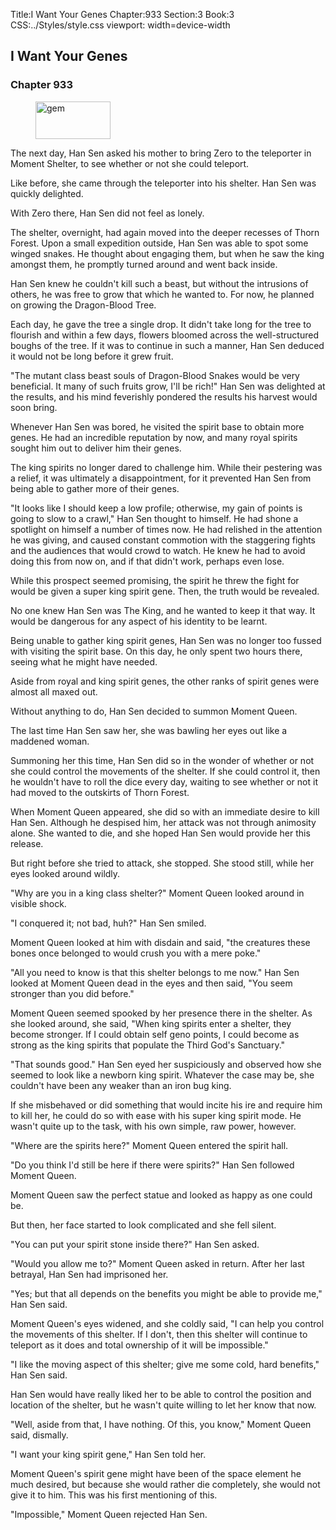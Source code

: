 Title:I Want Your Genes 
Chapter:933 
Section:3 
Book:3 
CSS:../Styles/style.css 
viewport: width=device-width
  
## I Want Your Genes
### Chapter 933 
<figure>
	<img src="../Images/gem.gif" alt="gem" id="gem" width="120" height="60" />
</figure>
  

  
  The next day, Han Sen asked his mother to bring Zero to the teleporter in Moment Shelter, to see whether or not she could teleport.

Like before, she came through the teleporter into his shelter. Han Sen was quickly delighted.

With Zero there, Han Sen did not feel as lonely.

The shelter, overnight, had again moved into the deeper recesses of Thorn Forest. Upon a small expedition outside, Han Sen was able to spot some winged snakes. He thought about engaging them, but when he saw the king amongst them, he promptly turned around and went back inside.

Han Sen knew he couldn't kill such a beast, but without the intrusions of others, he was free to grow that which he wanted to. For now, he planned on growing the Dragon-Blood Tree.

Each day, he gave the tree a single drop. It didn't take long for the tree to flourish and within a few days, flowers bloomed across the well-structured boughs of the tree. If it was to continue in such a manner, Han Sen deduced it would not be long before it grew fruit.

"The mutant class beast souls of Dragon-Blood Snakes would be very beneficial. It many of such fruits grow, I'll be rich!" Han Sen was delighted at the results, and his mind feverishly pondered the results his harvest would soon bring.

Whenever Han Sen was bored, he visited the spirit base to obtain more genes. He had an incredible reputation by now, and many royal spirits sought him out to deliver him their genes.

The king spirits no longer dared to challenge him. While their pestering was a relief, it was ultimately a disappointment, for it prevented Han Sen from being able to gather more of their genes.

"It looks like I should keep a low profile; otherwise, my gain of points is going to slow to a crawl," Han Sen thought to himself. He had shone a spotlight on himself a number of times now. He had relished in the attention he was giving, and caused constant commotion with the staggering fights and the audiences that would crowd to watch. He knew he had to avoid doing this from now on, and if that didn't work, perhaps even lose.

While this prospect seemed promising, the spirit he threw the fight for would be given a super king spirit gene. Then, the truth would be revealed.

No one knew Han Sen was The King, and he wanted to keep it that way. It would be dangerous for any aspect of his identity to be learnt.

Being unable to gather king spirit genes, Han Sen was no longer too fussed with visiting the spirit base. On this day, he only spent two hours there, seeing what he might have needed.

Aside from royal and king spirit genes, the other ranks of spirit genes were almost all maxed out.

Without anything to do, Han Sen decided to summon Moment Queen.

The last time Han Sen saw her, she was bawling her eyes out like a maddened woman.

Summoning her this time, Han Sen did so in the wonder of whether or not she could control the movements of the shelter. If she could control it, then he wouldn't have to roll the dice every day, waiting to see whether or not it had moved to the outskirts of Thorn Forest.

When Moment Queen appeared, she did so with an immediate desire to kill Han Sen. Although he despised him, her attack was not through animosity alone. She wanted to die, and she hoped Han Sen would provide her this release.

But right before she tried to attack, she stopped. She stood still, while her eyes looked around wildly.

"Why are you in a king class shelter?" Moment Queen looked around in visible shock.

"I conquered it; not bad, huh?" Han Sen smiled.

Moment Queen looked at him with disdain and said, "the creatures these bones once belonged to would crush you with a mere poke."

"All you need to know is that this shelter belongs to me now." Han Sen looked at Moment Queen dead in the eyes and then said, "You seem stronger than you did before."

Moment Queen seemed spooked by her presence there in the shelter. As she looked around, she said, "When king spirits enter a shelter, they become stronger. If I could obtain self geno points, I could become as strong as the king spirits that populate the Third God's Sanctuary."

"That sounds good." Han Sen eyed her suspiciously and observed how she seemed to look like a newborn king spirit. Whatever the case may be, she couldn't have been any weaker than an iron bug king.

If she misbehaved or did something that would incite his ire and require him to kill her, he could do so with ease with his super king spirit mode. He wasn't quite up to the task, with his own simple, raw power, however.

"Where are the spirits here?" Moment Queen entered the spirit hall.

"Do you think I'd still be here if there were spirits?" Han Sen followed Moment Queen.

Moment Queen saw the perfect statue and looked as happy as one could be.

But then, her face started to look complicated and she fell silent.

"You can put your spirit stone inside there?" Han Sen asked.

"Would you allow me to?" Moment Queen asked in return. After her last betrayal, Han Sen had imprisoned her.

"Yes; but that all depends on the benefits you might be able to provide me," Han Sen said.

Moment Queen's eyes widened, and she coldly said, "I can help you control the movements of this shelter. If I don't, then this shelter will continue to teleport as it does and total ownership of it will be impossible."

"I like the moving aspect of this shelter; give me some cold, hard benefits," Han Sen said.

Han Sen would have really liked her to be able to control the position and location of the shelter, but he wasn't quite willing to let her know that now.

"Well, aside from that, I have nothing. Of this, you know," Moment Queen said, dismally.

"I want your king spirit gene," Han Sen told her.

Moment Queen's spirit gene might have been of the space element he much desired, but because she would rather die completely, she would not give it to him. This was his first mentioning of this.

"Impossible," Moment Queen rejected Han Sen.
